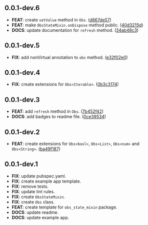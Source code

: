## 0.0.1-dev.6

 - **FEAT**: create `setValue` method in `Obs`. ([d867de57](https://github.com/albinpk/obs_state_mixin/commit/d867de57e74eb1dc86f3f348bd7505f86f1505ae))
 - **FEAT**: make `ObsStateMixin.onDispose` method public. ([40d3215d](https://github.com/albinpk/obs_state_mixin/commit/40d3215d6adec37df6701861dc80f79b6dc09746))
 - **DOCS**: update documentation for `refresh` method. ([34ab48c3](https://github.com/albinpk/obs_state_mixin/commit/34ab48c38f6f729f5cbc15c52f58d553d69c86b4))

## 0.0.1-dev.5

 - **FIX**: add nonVirtual annotation to `obs` method. ([e32f02e0](https://github.com/albinpk/obs_state_mixin/commit/e32f02e0c7226206d8277bf3b548bc557aa30aec))

## 0.0.1-dev.4

 - **FIX**: create extensions for `Obs<Iterable>`. ([0b3c3174](https://github.com/albinpk/obs_state_mixin/commit/0b3c3174df821fef04e0ecc44dc7749ff560d396))

## 0.0.1-dev.3

 - **FEAT**: add `refresh` method in `Obs`. ([7b452f42](https://github.com/albinpk/obs_state_mixin/commit/7b452f429ed93b322212483994a1f1ca8d4f177b))
 - **DOCS**: add badges to readme file. ([0ce39534](https://github.com/albinpk/obs_state_mixin/commit/0ce39534caf7e4721530fb619459744821444c6b))

## 0.0.1-dev.2

 - **FEAT**: create extensions for `Obs<bool>`, `Obs<List>`, `Obs<num>` and `Obs<String>`. ([ba49f187](https://github.com/albinpk/obs_state_mixin/commit/ba49f187b6874e2a728a36f1345572201eba988d))

## 0.0.1-dev.1

 - **FIX**: update pubspec.yaml.
 - **FIX**: create example app template.
 - **FIX**: remove tests.
 - **FIX**: update lint rules.
 - **FIX**: create `ObsStateMixin`.
 - **FIX**: create `Obs` class.
 - **FEAT**: create template for `obs_state_mixin` package.
 - **DOCS**: update readme.
 - **DOCS**: update example app.

